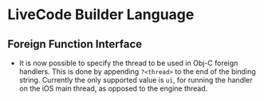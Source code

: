 # LiveCode Builder Language

## Foreign Function Interface

* It is now possible to specify the thread to be used in Obj-C foreign handlers. This is done by appending `?<thread>` to the end of the binding string. Currently the only supported value is `ui`, for running the handler on the iOS main thread, as opposed to the engine thread.
